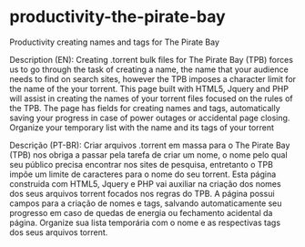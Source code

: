 # productivity-the-pirate-bay
Productivity creating names and tags for The Pirate Bay

Description (EN):
Creating .torrent bulk files for The Pirate Bay (TPB) forces us to go through the task of creating a name, the name that your audience needs to find on search sites, however the TPB imposes a character limit for the name of the your torrent. This page built with HTML5, Jquery and PHP will assist in creating the names of your torrent files focused on the rules of the TPB. The page has fields for creating names and tags, automatically saving your progress in case of power outages or accidental page closing. Organize your temporary list with the name and its tags of your torrent

Descrição (PT-BR):
Criar arquivos .torrent em massa para o The Pirate Bay (TPB) nos obriga a passar pela tarefa de criar um nome, o nome pelo qual seu público precisa encontrar nos sites de pesquisa, entretanto o TPB impõe um limite de caracteres para o nome do seu torrent. Esta página construida com HTML5, Jquery e PHP vai auxiliar na criação dos nomes dos seus arquivos torrent focados nos regras do TPB. A página possui campos para a criação de nomes e tags, salvando automaticamente seu progresso em caso de quedas de energia ou fechamento acidental da página. Organize sua lista temporária com o nome e as respectivas tags dos seus arquivos torrent.
